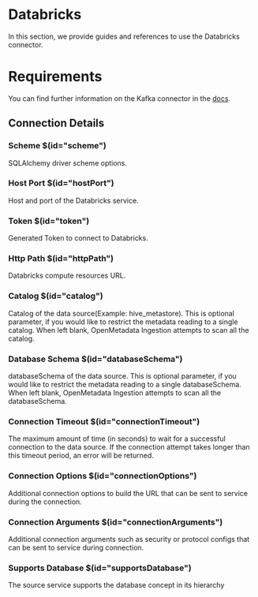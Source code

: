 # Databricks

In this section, we provide guides and references to use the Databricks connector.

# Requirements
<!-- to be updated -->
You can find further information on the Kafka connector in the [docs](https://docs.open-metadata.org/connectors/database/databricks).

## Connection Details

### Scheme $(id="scheme")

SQLAlchemy driver scheme options.
<!-- scheme to be updated -->

### Host Port $(id="hostPort")

Host and port of the Databricks service.
<!-- hostPort to be updated -->

### Token $(id="token")

Generated Token to connect to Databricks.
<!-- token to be updated -->

### Http Path $(id="httpPath")

Databricks compute resources URL.
<!-- httpPath to be updated -->

### Catalog $(id="catalog")

Catalog of the data source(Example: hive_metastore). This is optional parameter, if you would like to restrict the metadata reading to a single catalog. When left blank, OpenMetadata Ingestion attempts to scan all the catalog.
<!-- catalog to be updated -->

### Database Schema $(id="databaseSchema")

databaseSchema of the data source. This is optional parameter, if you would like to restrict the metadata reading to a single databaseSchema. When left blank, OpenMetadata Ingestion attempts to scan all the databaseSchema.
<!-- databaseSchema to be updated -->

### Connection Timeout $(id="connectionTimeout")

The maximum amount of time (in seconds) to wait for a successful connection to the data source. If the connection attempt takes longer than this timeout period, an error will be returned.
<!-- connectionTimeout to be updated -->

### Connection Options $(id="connectionOptions")

Additional connection options to build the URL that can be sent to service during the connection.
<!-- connectionOptions to be updated -->

### Connection Arguments $(id="connectionArguments")

Additional connection arguments such as security or protocol configs that can be sent to service during connection.
<!-- connectionArguments to be updated -->

### Supports Database $(id="supportsDatabase")

The source service supports the database concept in its hierarchy
<!-- supportsDatabase to be updated -->

